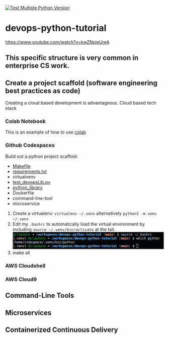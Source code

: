 [![Test Multiple Python Version](https://github.com/claymane/devops-python-tutorial/actions/workflows/main.yml/badge.svg)](https://github.com/claymane/devops-python-tutorial/actions/workflows/main.yml)

# devops-python-tutorial
https://www.youtube.com/watch?v=kwZNpieUreA

## This specific structure is very common in enterprise CS work.
## Create a project scaffold (software engineering best practices as code)

Creating a cloud based development is advantageous. Cloud based tech stack

### Colab Notebook

This is an example of how to use [colab](https://github.com/claymane/devops-python-tutorial/blob/main/devops_python_tutorial.ipynb)

### Github Codespaces

Build out a python project scaffold:

* [Makefile](https://github.com/claymane/devops-python-tutorial/blob/main/Makefile)
* [requirements.txt](https://github.com/claymane/devops-python-tutorial/blob/main/requirements.txt)
* virtualvenv
* [test_devopsLib.py](https://github.com/claymane/devops-python-tutorial/blob/main/test_devopsLib.py)
* [python_library](https://github.com/claymane/devops-python-tutorial/tree/main/devopsLib)
* Dockerfile
* command-line-tool
* microservice

1. Create a virtualenv: `virtualenv ~/.venv` alternatively `python3 -m venv ~/.venv`
2. Edit my `.bashrc` to automatically load the virtual environment by including `source ~/.venv/bin/activate` at the tail.
![Alt text](image.png)
3. make all


### AWS Cloudshell
### AWS Cloud9

## Command-Line Tools

## Microservices

## Containerized Continuous Delivery
